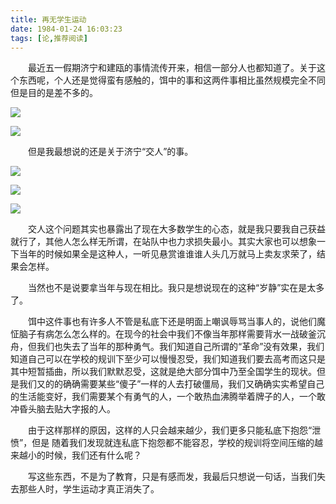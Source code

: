 ```yaml
---
title: 再无学生运动
date: 1984-01-24 16:03:23
tags: [论,推荐阅读]
---
```


&ensp;&ensp;&ensp;&ensp;最近五一假期济宁和建瓯的事情流传开来，相信一部分人也都知道了。关于这个东西呢，个人还是觉得蛮有感触的，饵中的事和这两件事相比虽然规模完全不同但是目的是差不多的。
<!--more-->
![](/stuact/5f7f663a-c949-4e1b-8389-a2a08832126c.jpg)

![](/stuact/6f1e8872-529d-49f1-9fce-8bd2115c30b7.jpg)

&ensp;&ensp;&ensp;&ensp;但是我最想说的还是关于济宁“交人”的事。

![](/stuact/456677e7-48d8-41b6-a3c1-f03eb34b112e.jpg)

![](/stuact/cc77249f-d2aa-42e4-8424-81a0000d7819.jpg)

![](/stuact/039e42b0-e3b7-4119-b62f-9df8c089e7cc.jpg)

&ensp;&ensp;&ensp;&ensp;交人这个问题其实也暴露出了现在大多数学生的心态，就是我只要我自己获益就行了，其他人怎么样无所谓，在站队中也力求损失最小。其实大家也可以想象一下当年的时候如果全是这种人，一听见悬赏谁谁谁人头几万就马上卖友求荣了，结果会怎样。

&ensp;&ensp;&ensp;&ensp;当然也不是说要拿当年与现在相比。我只是想说现在的这种“岁静”实在是太多了。

&ensp;&ensp;&ensp;&ensp;饵中这件事也有许多人不管是私底下还是明面上嘲讽辱骂当事人的，说他们魔怔脑子有病怎么怎么样的。在现今的社会中我们不像当年那样需要背水一战破釜沉舟，但我们也失去了当年的那种勇气。我们知道自己所谓的“革命”没有效果，我们知道自己可以在学校的规训下至少可以慢慢忍受，我们知道我们要去高考而这只是其中短暂插曲，所以我们默默忍受，这就是绝大部分饵中乃至全国学生的现状。但是我们又的的确确需要某些“傻子”一样的人去打破僵局，我们又确确实实希望自己的生活能变好，我们需要某个有勇气的人，一个敢热血沸腾举着牌子的人，一个敢冲昏头脑去贴大字报的人。

&ensp;&ensp;&ensp;&ensp;由于这样那样的原因，这样的人只会越来越少，我们更多只能私底下抱怨“泄愤”，但是
随着我们发现就连私底下抱怨都不能容忍，学校的规训将空间压缩的越来越小的时候，我们还有什么呢？

&ensp;&ensp;&ensp;&ensp;写这些东西，不是为了教育，只是有感而发，我最后只想说一句话，当我们失去那些人时，学生运动才真正消失了。
